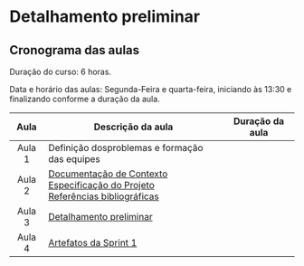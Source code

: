 # Detalhamento preliminar

## Cronograma das aulas
Duração do curso: 6 horas.

Data e horário das aulas: Segunda-Feira e quarta-feira, iniciando às 13:30 e finalizando conforme a duração da aula.



| Aula   |  Descrição da aula | Duração da aula |
|  :----:   | ----------- | ----------- |
| Aula 1 | Definição dosproblemas e formação das equipes |
| Aula 2 | <a href="docs/1-Documentação de Contexto.md"> Documentação de Contexto</a> <br> <a href="docs/2-Especificação do Projeto.md"> Especificação do Projeto</a> <br> <a href="docs/7-Referências.md"> Referências bibliográficas</a>|
| Aula 3 | <a href="docs/3-Detalhamento preliminar.md"> Detalhamento preliminar </a> |
| Aula 4 | <a href="docs/4-Sprint 1.md"> Artefatos da Sprint 1</a> |

